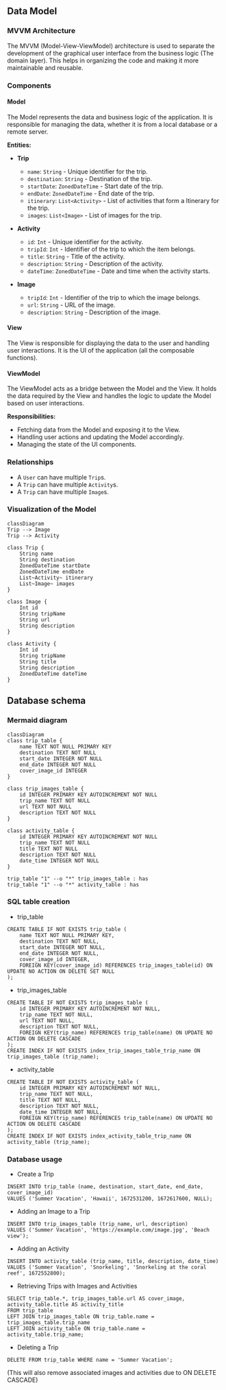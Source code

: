 ## Data Model

### MVVM Architecture

The MVVM (Model-View-ViewModel) architecture is used to separate the development of the graphical user interface from the business logic (The domain layer). 
This helps in organizing the code and making it more maintainable and reusable.

### Components

#### Model
The Model represents the data and business logic of the application. It is responsible for managing the data, whether it is from a local database or a remote server.

**Entities:**
- **Trip**
  - `name`: `String` - Unique identifier for the trip.
  - `destination`: `String` - Destination of the trip.
  - `startDate`: `ZonedDateTime` - Start date of the trip.
  - `endDate`: `ZonedDateTime` - End date of the trip.
  - `itinerary`: `List<Activity>` - List of activities that form a Itinerary for the trip.
  - `images`: `List<Image>` - List of images for the trip.

- **Activity**
  - `id`: `Int` - Unique identifier for the activity.
  - `tripId`: `Int` - Identifier of the trip to which the item belongs.
  - `title`: `String` - Title of the activity.
  - `description`: `String` - Description of the activity.
  - `dateTime`: `ZonedDateTime` - Date and time when the activity starts.

- **Image**
  - `tripId`: `Int` - Identifier of the trip to which the image belongs.
  - `url`: `String` - URL of the image.
  - `description`: `String` - Description of the image.


#### View
The View is responsible for displaying the data to the user and handling user interactions.
It is the UI of the application (all the composable functions).


#### ViewModel
The ViewModel acts as a bridge between the Model and the View. It holds the data required by the View and handles the logic to update the Model based on user interactions.

**Responsibilities:**
- Fetching data from the Model and exposing it to the View.
- Handling user actions and updating the Model accordingly.
- Managing the state of the UI components.

### Relationships
- A `User` can have multiple `Trip`s.
- A `Trip` can have multiple `Activity`s.
- A `Trip` can have multiple `Image`s.

### Visualization of the Model
```mermaid
classDiagram
Trip --> Image
Trip --> Activity

class Trip {
    String name
    String destination
    ZonedDateTime startDate
    ZonedDateTime endDate
    List~Activity~ itinerary
    List~Image~ images
}

class Image {
    Int id
    String tripName
    String url
    String description
}

class Activity {
    Int id
    String tripName
    String title
    String description
    ZonedDateTime dateTime
}
```


  
## Database schema
### Mermaid diagram
```mermaid
classDiagram
class trip_table {
    name TEXT NOT NULL PRIMARY KEY
    destination TEXT NOT NULL
    start_date INTEGER NOT NULL
    end_date INTEGER NOT NULL
    cover_image_id INTEGER
}

class trip_images_table {
    id INTEGER PRIMARY KEY AUTOINCREMENT NOT NULL
    trip_name TEXT NOT NULL
    url TEXT NOT NULL
    description TEXT NOT NULL
}

class activity_table {
    id INTEGER PRIMARY KEY AUTOINCREMENT NOT NULL
    trip_name TEXT NOT NULL
    title TEXT NOT NULL
    description TEXT NOT NULL
    date_time INTEGER NOT NULL
}

trip_table "1" --o "*" trip_images_table : has
trip_table "1" --o "*" activity_table : has
```


### SQL table creation

 - trip_table
```
CREATE TABLE IF NOT EXISTS trip_table (
    name TEXT NOT NULL PRIMARY KEY,
    destination TEXT NOT NULL,
    start_date INTEGER NOT NULL,
    end_date INTEGER NOT NULL,
    cover_image_id INTEGER,
    FOREIGN KEY(cover_image_id) REFERENCES trip_images_table(id) ON UPDATE NO ACTION ON DELETE SET NULL
);
```
 - trip_images_table
```
CREATE TABLE IF NOT EXISTS trip_images_table (
    id INTEGER PRIMARY KEY AUTOINCREMENT NOT NULL,
    trip_name TEXT NOT NULL,
    url TEXT NOT NULL,
    description TEXT NOT NULL,
    FOREIGN KEY(trip_name) REFERENCES trip_table(name) ON UPDATE NO ACTION ON DELETE CASCADE
);
CREATE INDEX IF NOT EXISTS index_trip_images_table_trip_name ON trip_images_table (trip_name);
```
- activity_table
```
CREATE TABLE IF NOT EXISTS activity_table (
    id INTEGER PRIMARY KEY AUTOINCREMENT NOT NULL,
    trip_name TEXT NOT NULL,
    title TEXT NOT NULL,
    description TEXT NOT NULL,
    date_time INTEGER NOT NULL,
    FOREIGN KEY(trip_name) REFERENCES trip_table(name) ON UPDATE NO ACTION ON DELETE CASCADE
);
CREATE INDEX IF NOT EXISTS index_activity_table_trip_name ON activity_table (trip_name);
```


### Database usage

  - Create a Trip
```
INSERT INTO trip_table (name, destination, start_date, end_date, cover_image_id)
VALUES ('Summer Vacation', 'Hawaii', 1672531200, 1672617600, NULL);
```

  - Adding an Image to a Trip
```
INSERT INTO trip_images_table (trip_name, url, description)
VALUES ('Summer Vacation', 'https://example.com/image.jpg', 'Beach view');
```

  - Adding an Activity
```
INSERT INTO activity_table (trip_name, title, description, date_time)
VALUES ('Summer Vacation', 'Snorkeling', 'Snorkeling at the coral reef', 1672552800);
```

  - Retrieving Trips with Images and Activities
```
SELECT trip_table.*, trip_images_table.url AS cover_image, activity_table.title AS activity_title
FROM trip_table
LEFT JOIN trip_images_table ON trip_table.name = trip_images_table.trip_name
LEFT JOIN activity_table ON trip_table.name = activity_table.trip_name;
```

  - Deleting a Trip 
```
DELETE FROM trip_table WHERE name = 'Summer Vacation';
```
(This will also remove associated images and activities due to ON DELETE CASCADE)
